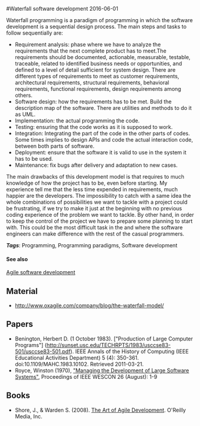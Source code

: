 
#Waterfall software development
2016-06-01

Waterfall programming is a paradigm of programming in which the software development is a sequential design process.
The main steps and tasks to follow sequentially are:
- Requirement analysis: phase where we have to analyze the requirements that the next complete product has to meet.The requirements should be documented, actionable, measurable, testable, traceable, related to identified business needs or opportunities, and defined to a level of detail sufficient for system design.
There are different types of requirements to meet as customer requirements, architectural requirements, structural requirements, behavioral requirements, functional requirements, design requirements among others.
- Software design: how the requirements has to be met. Build the description map of the software. There are utilities and methods to do it as UML.
- Implementation: the actual programming the code.
- Testing: ensuring that the code works as it is supposed to work.
- Integration: Integrating the part of the code in the other parts of codes. Some times implies to design APIs and code the actual interaction code, between both parts of software.
- Deployment: ensure that the software it is valid to use in the system it has to be used.
- Maintenance: fix bugs after delivery and adaptation to new cases.

The main drawbacks of this development model is that requires to much knowledge of how the project has to be, even before starting.
My experience tell me that the less time expended in requirements, much happier are the developers. The impossibility to catch with a same idea the whole combinations of possibilities we want to tackle with a project could be frustrating, if we try to make it just at the beginning with no previous coding experience of the problem we want to tackle.
By other hand, in order to keep the control of the project we have to prepare some planning to start with. This could be the most difficult task in the 
and where the software engineers can make difference with the rest of the casual programmers.

***Tags***: Programming, Programming paradigms, Software development

#### See also
[Agile software development](/agile_software_development)
## Material
* http://www.oxagile.com/company/blog/the-waterfall-model/

## Papers
* Benington, Herbert D. (1 October 1983). ["Production of Large Computer Programs"] (http://sunset.usc.edu/TECHRPTS/1983/usccse83-501/usccse83-501.pdf). IEEE Annals of the History of Computing (IEEE Educational Activities Department) 5 (4): 350-361. doi:10.1109/MAHC.1983.10102. Retrieved 2011-03-21.
* Royce, Winston (1970), ["Managing the Development of Large Software Systems"](http://www.cs.umd.edu/class/spring2003/cmsc838p/Process/waterfall.pdf), Proceedings of IEEE WESCON 26 (August): 1-9

## Books
* Shore, J., & Warden S. (2008). [The Art of Agile Development](https://www.goodreads.com/book/show/1654215.The_Art_of_Agile_Development). O'Reilly Media, Inc.



